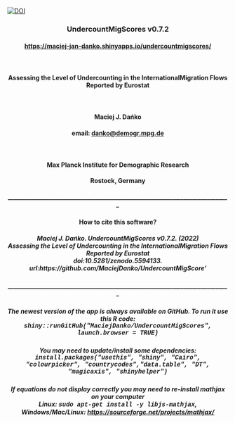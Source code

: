 <a href="https://zenodo.org/badge/latestdoi/414693180"><img src="https://zenodo.org/badge/414693180.svg" alt="DOI"></a>
<div class="col-sm-12" align="center">
  <h3>UndercountMigScores v0.7.2</h3>
  <h4><a href="https://maciej-jan-danko.shinyapps.io/undercountmigscores/"> https://maciej-jan-danko.shinyapps.io/undercountmigscores/</a></h4>
  <br>
  <h4>Assessing the Level of Undercounting in the InternationalMigration Flows Reported by Eurostat</h4>
  <br>
  <h4>Maciej J. Dańko</h4>
  <h4>email: <a href="mailto:name@email.com"> danko@demogr.mpg.de </a></h4>
  <br>
  <h4>Max Planck Institute for Demographic Research</h4>
  <h4>Rostock, Germany</h4>
  <h5>____________________________________________________________________________</h5>
  <h4>How to cite this software?</h4>
  <h5>Maciej J. Dańko. UndercountMigScores v0.7.2. (2022)<br>
      Assessing the Level of Undercounting in the InternationalMigration Flows Reported by Eurostat
      <br>doi:10.5281/zenodo.5594133. url:https://github.com/MaciejDanko/UndercountMigScore'</h5>
  <h5>____________________________________________________________________________</h5>
  <h5>The newest version of the app is always available on GitHub. To run it use this R code:<br><span style="font-family: Courier New">shiny::runGitHub("MaciejDanko/UndercountMigScores", launch.browser = TRUE)</span><br></h5>
  <h5>You may need to update/install some dependencies:<br><span style="font-family: Courier New">install.packages("usethis", "shiny", "Cairo", "colourpicker", "countrycodes","data.table", "DT", "magicaxis", "shinyhelper")</span><br></h5>
  <h5>If equations do not display correctly you may need to re-install mathjax on your computer<br>Linux: <span style="font-family: Courier New">sudo apt-get install -y libjs-mathjax</span>,<br>Windows/Mac/Linux: <a href="https://sourceforge.net/projects/mathjax/"> https://sourceforge.net/projects/mathjax/</a></h5>
</div>
